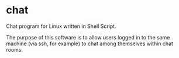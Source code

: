 # chat
Chat program for Linux written in Shell Script.

The purpose of this software is to allow users logged in to the same machine (via ssh, for example) to chat among themselves within chat rooms.
